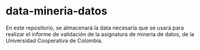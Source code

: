 # data-mineria-datos
En este repositorio, se almacenará la data necesaria que se usará para realizar el informe de validación de la asignatura de mineria de datos, de la Universidad Cooperativa de Colombia.
